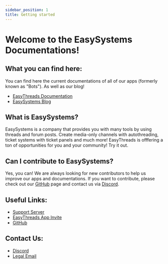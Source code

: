 ```yaml
---
sidebar_position: 1
title: Getting started
---
```


# Welcome to the EasySystems Documentations!
## What you can find here:
You can find here the current documentations of all of our apps (formerly known as \"Bots\"). As well as our blog!
- [EasyThreads Documentation](./easythreads/intro)
- [EasySystems Blog](./blog)

## What is EasySystems?
EasySystems is a company that provides you with many tools by using threads and forum posts.
Create media-only channels with autothreading, ticket systems with ticket panels and much more! EasyThreads is offfering a ton of opportunities for you and your community!
Try it out.

## Can I contribute to EasySystems?
Yes, you can! We are always looking for new contributors to help us improve our apps and documentations. If you want to contribute, please check out our [GitHub](https://github.com/Easy-Systems/documentations) page and contact us via [Discord](https://ezsys.link/support).


## Useful Links:
- [Support Server](https://discord.gg/3rgReesP5Q)
- [EasyThreads App Invite](https://discord.com/api/oauth2/authorize?client_id=992796487048233000&permissions=395137256448&scope=applications.commands%20bot)
- [GitHub](https://github.com/easy-systems/)

## Contact Us:
- [Discord](https://discord.gg/3rgReesP5Q)
- [Legal Email](mailto:legal@easysystems.live)

